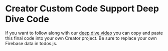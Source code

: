# Creator Custom Code Support Deep Dive Code
If you want to follow along with our [deep dive video](https://www.youtube.com/watch?v=IrwrZBBOiP8) you can copy and paste this final code into your own Creator project. Be sure to replace your own Firebase data in todos.js.
